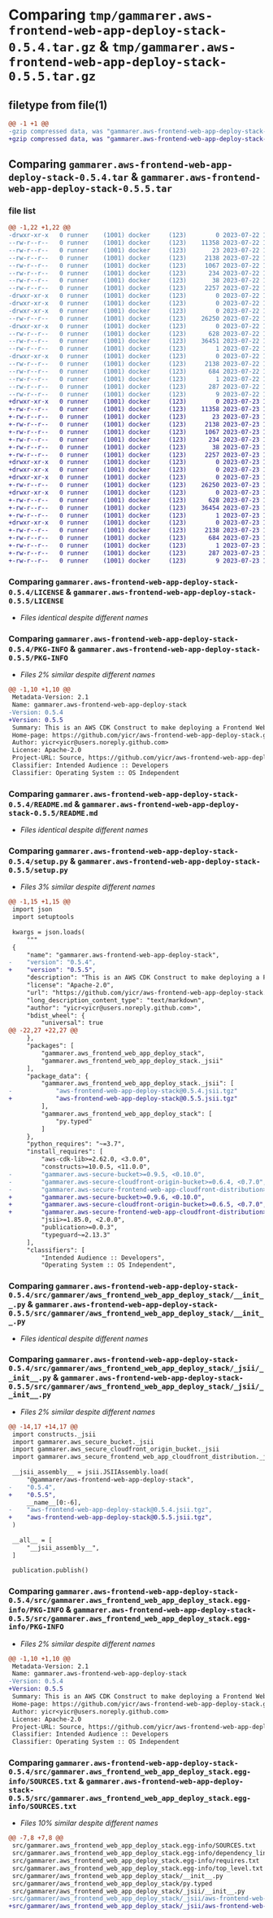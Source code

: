 # Comparing `tmp/gammarer.aws-frontend-web-app-deploy-stack-0.5.4.tar.gz` & `tmp/gammarer.aws-frontend-web-app-deploy-stack-0.5.5.tar.gz`

## filetype from file(1)

```diff
@@ -1 +1 @@
-gzip compressed data, was "gammarer.aws-frontend-web-app-deploy-stack-0.5.4.tar", last modified: Sat Jul 22 19:14:13 2023, max compression
+gzip compressed data, was "gammarer.aws-frontend-web-app-deploy-stack-0.5.5.tar", last modified: Sun Jul 23 19:13:41 2023, max compression
```

## Comparing `gammarer.aws-frontend-web-app-deploy-stack-0.5.4.tar` & `gammarer.aws-frontend-web-app-deploy-stack-0.5.5.tar`

### file list

```diff
@@ -1,22 +1,22 @@
-drwxr-xr-x   0 runner    (1001) docker     (123)        0 2023-07-22 19:14:13.632744 gammarer.aws-frontend-web-app-deploy-stack-0.5.4/
--rw-r--r--   0 runner    (1001) docker     (123)    11358 2023-07-22 19:13:58.000000 gammarer.aws-frontend-web-app-deploy-stack-0.5.4/LICENSE
--rw-r--r--   0 runner    (1001) docker     (123)       23 2023-07-22 19:13:58.000000 gammarer.aws-frontend-web-app-deploy-stack-0.5.4/MANIFEST.in
--rw-r--r--   0 runner    (1001) docker     (123)     2138 2023-07-22 19:14:13.632744 gammarer.aws-frontend-web-app-deploy-stack-0.5.4/PKG-INFO
--rw-r--r--   0 runner    (1001) docker     (123)     1067 2023-07-22 19:13:58.000000 gammarer.aws-frontend-web-app-deploy-stack-0.5.4/README.md
--rw-r--r--   0 runner    (1001) docker     (123)      234 2023-07-22 19:13:58.000000 gammarer.aws-frontend-web-app-deploy-stack-0.5.4/pyproject.toml
--rw-r--r--   0 runner    (1001) docker     (123)       38 2023-07-22 19:14:13.632744 gammarer.aws-frontend-web-app-deploy-stack-0.5.4/setup.cfg
--rw-r--r--   0 runner    (1001) docker     (123)     2257 2023-07-22 19:13:58.000000 gammarer.aws-frontend-web-app-deploy-stack-0.5.4/setup.py
-drwxr-xr-x   0 runner    (1001) docker     (123)        0 2023-07-22 19:14:13.632744 gammarer.aws-frontend-web-app-deploy-stack-0.5.4/src/
-drwxr-xr-x   0 runner    (1001) docker     (123)        0 2023-07-22 19:14:13.632744 gammarer.aws-frontend-web-app-deploy-stack-0.5.4/src/gammarer/
-drwxr-xr-x   0 runner    (1001) docker     (123)        0 2023-07-22 19:14:13.632744 gammarer.aws-frontend-web-app-deploy-stack-0.5.4/src/gammarer/aws_frontend_web_app_deploy_stack/
--rw-r--r--   0 runner    (1001) docker     (123)    26250 2023-07-22 19:13:58.000000 gammarer.aws-frontend-web-app-deploy-stack-0.5.4/src/gammarer/aws_frontend_web_app_deploy_stack/__init__.py
-drwxr-xr-x   0 runner    (1001) docker     (123)        0 2023-07-22 19:14:13.632744 gammarer.aws-frontend-web-app-deploy-stack-0.5.4/src/gammarer/aws_frontend_web_app_deploy_stack/_jsii/
--rw-r--r--   0 runner    (1001) docker     (123)      628 2023-07-22 19:13:58.000000 gammarer.aws-frontend-web-app-deploy-stack-0.5.4/src/gammarer/aws_frontend_web_app_deploy_stack/_jsii/__init__.py
--rw-r--r--   0 runner    (1001) docker     (123)    36451 2023-07-22 19:13:58.000000 gammarer.aws-frontend-web-app-deploy-stack-0.5.4/src/gammarer/aws_frontend_web_app_deploy_stack/_jsii/aws-frontend-web-app-deploy-stack@0.5.4.jsii.tgz
--rw-r--r--   0 runner    (1001) docker     (123)        1 2023-07-22 19:13:58.000000 gammarer.aws-frontend-web-app-deploy-stack-0.5.4/src/gammarer/aws_frontend_web_app_deploy_stack/py.typed
-drwxr-xr-x   0 runner    (1001) docker     (123)        0 2023-07-22 19:14:13.632744 gammarer.aws-frontend-web-app-deploy-stack-0.5.4/src/gammarer.aws_frontend_web_app_deploy_stack.egg-info/
--rw-r--r--   0 runner    (1001) docker     (123)     2138 2023-07-22 19:14:13.000000 gammarer.aws-frontend-web-app-deploy-stack-0.5.4/src/gammarer.aws_frontend_web_app_deploy_stack.egg-info/PKG-INFO
--rw-r--r--   0 runner    (1001) docker     (123)      684 2023-07-22 19:14:13.000000 gammarer.aws-frontend-web-app-deploy-stack-0.5.4/src/gammarer.aws_frontend_web_app_deploy_stack.egg-info/SOURCES.txt
--rw-r--r--   0 runner    (1001) docker     (123)        1 2023-07-22 19:14:13.000000 gammarer.aws-frontend-web-app-deploy-stack-0.5.4/src/gammarer.aws_frontend_web_app_deploy_stack.egg-info/dependency_links.txt
--rw-r--r--   0 runner    (1001) docker     (123)      287 2023-07-22 19:14:13.000000 gammarer.aws-frontend-web-app-deploy-stack-0.5.4/src/gammarer.aws_frontend_web_app_deploy_stack.egg-info/requires.txt
--rw-r--r--   0 runner    (1001) docker     (123)        9 2023-07-22 19:14:13.000000 gammarer.aws-frontend-web-app-deploy-stack-0.5.4/src/gammarer.aws_frontend_web_app_deploy_stack.egg-info/top_level.txt
+drwxr-xr-x   0 runner    (1001) docker     (123)        0 2023-07-23 19:13:41.389029 gammarer.aws-frontend-web-app-deploy-stack-0.5.5/
+-rw-r--r--   0 runner    (1001) docker     (123)    11358 2023-07-23 19:13:29.000000 gammarer.aws-frontend-web-app-deploy-stack-0.5.5/LICENSE
+-rw-r--r--   0 runner    (1001) docker     (123)       23 2023-07-23 19:13:29.000000 gammarer.aws-frontend-web-app-deploy-stack-0.5.5/MANIFEST.in
+-rw-r--r--   0 runner    (1001) docker     (123)     2138 2023-07-23 19:13:41.389029 gammarer.aws-frontend-web-app-deploy-stack-0.5.5/PKG-INFO
+-rw-r--r--   0 runner    (1001) docker     (123)     1067 2023-07-23 19:13:29.000000 gammarer.aws-frontend-web-app-deploy-stack-0.5.5/README.md
+-rw-r--r--   0 runner    (1001) docker     (123)      234 2023-07-23 19:13:29.000000 gammarer.aws-frontend-web-app-deploy-stack-0.5.5/pyproject.toml
+-rw-r--r--   0 runner    (1001) docker     (123)       38 2023-07-23 19:13:41.389029 gammarer.aws-frontend-web-app-deploy-stack-0.5.5/setup.cfg
+-rw-r--r--   0 runner    (1001) docker     (123)     2257 2023-07-23 19:13:29.000000 gammarer.aws-frontend-web-app-deploy-stack-0.5.5/setup.py
+drwxr-xr-x   0 runner    (1001) docker     (123)        0 2023-07-23 19:13:41.385029 gammarer.aws-frontend-web-app-deploy-stack-0.5.5/src/
+drwxr-xr-x   0 runner    (1001) docker     (123)        0 2023-07-23 19:13:41.385029 gammarer.aws-frontend-web-app-deploy-stack-0.5.5/src/gammarer/
+drwxr-xr-x   0 runner    (1001) docker     (123)        0 2023-07-23 19:13:41.389029 gammarer.aws-frontend-web-app-deploy-stack-0.5.5/src/gammarer/aws_frontend_web_app_deploy_stack/
+-rw-r--r--   0 runner    (1001) docker     (123)    26250 2023-07-23 19:13:29.000000 gammarer.aws-frontend-web-app-deploy-stack-0.5.5/src/gammarer/aws_frontend_web_app_deploy_stack/__init__.py
+drwxr-xr-x   0 runner    (1001) docker     (123)        0 2023-07-23 19:13:41.389029 gammarer.aws-frontend-web-app-deploy-stack-0.5.5/src/gammarer/aws_frontend_web_app_deploy_stack/_jsii/
+-rw-r--r--   0 runner    (1001) docker     (123)      628 2023-07-23 19:13:29.000000 gammarer.aws-frontend-web-app-deploy-stack-0.5.5/src/gammarer/aws_frontend_web_app_deploy_stack/_jsii/__init__.py
+-rw-r--r--   0 runner    (1001) docker     (123)    36454 2023-07-23 19:13:29.000000 gammarer.aws-frontend-web-app-deploy-stack-0.5.5/src/gammarer/aws_frontend_web_app_deploy_stack/_jsii/aws-frontend-web-app-deploy-stack@0.5.5.jsii.tgz
+-rw-r--r--   0 runner    (1001) docker     (123)        1 2023-07-23 19:13:29.000000 gammarer.aws-frontend-web-app-deploy-stack-0.5.5/src/gammarer/aws_frontend_web_app_deploy_stack/py.typed
+drwxr-xr-x   0 runner    (1001) docker     (123)        0 2023-07-23 19:13:41.385029 gammarer.aws-frontend-web-app-deploy-stack-0.5.5/src/gammarer.aws_frontend_web_app_deploy_stack.egg-info/
+-rw-r--r--   0 runner    (1001) docker     (123)     2138 2023-07-23 19:13:41.000000 gammarer.aws-frontend-web-app-deploy-stack-0.5.5/src/gammarer.aws_frontend_web_app_deploy_stack.egg-info/PKG-INFO
+-rw-r--r--   0 runner    (1001) docker     (123)      684 2023-07-23 19:13:41.000000 gammarer.aws-frontend-web-app-deploy-stack-0.5.5/src/gammarer.aws_frontend_web_app_deploy_stack.egg-info/SOURCES.txt
+-rw-r--r--   0 runner    (1001) docker     (123)        1 2023-07-23 19:13:41.000000 gammarer.aws-frontend-web-app-deploy-stack-0.5.5/src/gammarer.aws_frontend_web_app_deploy_stack.egg-info/dependency_links.txt
+-rw-r--r--   0 runner    (1001) docker     (123)      287 2023-07-23 19:13:41.000000 gammarer.aws-frontend-web-app-deploy-stack-0.5.5/src/gammarer.aws_frontend_web_app_deploy_stack.egg-info/requires.txt
+-rw-r--r--   0 runner    (1001) docker     (123)        9 2023-07-23 19:13:41.000000 gammarer.aws-frontend-web-app-deploy-stack-0.5.5/src/gammarer.aws_frontend_web_app_deploy_stack.egg-info/top_level.txt
```

### Comparing `gammarer.aws-frontend-web-app-deploy-stack-0.5.4/LICENSE` & `gammarer.aws-frontend-web-app-deploy-stack-0.5.5/LICENSE`

 * *Files identical despite different names*

### Comparing `gammarer.aws-frontend-web-app-deploy-stack-0.5.4/PKG-INFO` & `gammarer.aws-frontend-web-app-deploy-stack-0.5.5/PKG-INFO`

 * *Files 2% similar despite different names*

```diff
@@ -1,10 +1,10 @@
 Metadata-Version: 2.1
 Name: gammarer.aws-frontend-web-app-deploy-stack
-Version: 0.5.4
+Version: 0.5.5
 Summary: This is an AWS CDK Construct to make deploying a Frontend Web App (SPA) deploy to S3 behind CloudFront.
 Home-page: https://github.com/yicr/aws-frontend-web-app-deploy-stack.git
 Author: yicr<yicr@users.noreply.github.com>
 License: Apache-2.0
 Project-URL: Source, https://github.com/yicr/aws-frontend-web-app-deploy-stack.git
 Classifier: Intended Audience :: Developers
 Classifier: Operating System :: OS Independent
```

### Comparing `gammarer.aws-frontend-web-app-deploy-stack-0.5.4/README.md` & `gammarer.aws-frontend-web-app-deploy-stack-0.5.5/README.md`

 * *Files identical despite different names*

### Comparing `gammarer.aws-frontend-web-app-deploy-stack-0.5.4/setup.py` & `gammarer.aws-frontend-web-app-deploy-stack-0.5.5/setup.py`

 * *Files 3% similar despite different names*

```diff
@@ -1,15 +1,15 @@
 import json
 import setuptools
 
 kwargs = json.loads(
     """
 {
     "name": "gammarer.aws-frontend-web-app-deploy-stack",
-    "version": "0.5.4",
+    "version": "0.5.5",
     "description": "This is an AWS CDK Construct to make deploying a Frontend Web App (SPA) deploy to S3 behind CloudFront.",
     "license": "Apache-2.0",
     "url": "https://github.com/yicr/aws-frontend-web-app-deploy-stack.git",
     "long_description_content_type": "text/markdown",
     "author": "yicr<yicr@users.noreply.github.com>",
     "bdist_wheel": {
         "universal": true
@@ -22,27 +22,27 @@
     },
     "packages": [
         "gammarer.aws_frontend_web_app_deploy_stack",
         "gammarer.aws_frontend_web_app_deploy_stack._jsii"
     ],
     "package_data": {
         "gammarer.aws_frontend_web_app_deploy_stack._jsii": [
-            "aws-frontend-web-app-deploy-stack@0.5.4.jsii.tgz"
+            "aws-frontend-web-app-deploy-stack@0.5.5.jsii.tgz"
         ],
         "gammarer.aws_frontend_web_app_deploy_stack": [
             "py.typed"
         ]
     },
     "python_requires": "~=3.7",
     "install_requires": [
         "aws-cdk-lib>=2.62.0, <3.0.0",
         "constructs>=10.0.5, <11.0.0",
-        "gammarer.aws-secure-bucket>=0.9.5, <0.10.0",
-        "gammarer.aws-secure-cloudfront-origin-bucket>=0.6.4, <0.7.0",
-        "gammarer.aws-secure-frontend-web-app-cloudfront-distribution>=0.6.4, <0.7.0",
+        "gammarer.aws-secure-bucket>=0.9.6, <0.10.0",
+        "gammarer.aws-secure-cloudfront-origin-bucket>=0.6.5, <0.7.0",
+        "gammarer.aws-secure-frontend-web-app-cloudfront-distribution>=0.6.5, <0.7.0",
         "jsii>=1.85.0, <2.0.0",
         "publication>=0.0.3",
         "typeguard~=2.13.3"
     ],
     "classifiers": [
         "Intended Audience :: Developers",
         "Operating System :: OS Independent",
```

### Comparing `gammarer.aws-frontend-web-app-deploy-stack-0.5.4/src/gammarer/aws_frontend_web_app_deploy_stack/__init__.py` & `gammarer.aws-frontend-web-app-deploy-stack-0.5.5/src/gammarer/aws_frontend_web_app_deploy_stack/__init__.py`

 * *Files identical despite different names*

### Comparing `gammarer.aws-frontend-web-app-deploy-stack-0.5.4/src/gammarer/aws_frontend_web_app_deploy_stack/_jsii/__init__.py` & `gammarer.aws-frontend-web-app-deploy-stack-0.5.5/src/gammarer/aws_frontend_web_app_deploy_stack/_jsii/__init__.py`

 * *Files 2% similar despite different names*

```diff
@@ -14,17 +14,17 @@
 import constructs._jsii
 import gammarer.aws_secure_bucket._jsii
 import gammarer.aws_secure_cloudfront_origin_bucket._jsii
 import gammarer.aws_secure_frontend_web_app_cloudfront_distribution._jsii
 
 __jsii_assembly__ = jsii.JSIIAssembly.load(
     "@gammarer/aws-frontend-web-app-deploy-stack",
-    "0.5.4",
+    "0.5.5",
     __name__[0:-6],
-    "aws-frontend-web-app-deploy-stack@0.5.4.jsii.tgz",
+    "aws-frontend-web-app-deploy-stack@0.5.5.jsii.tgz",
 )
 
 __all__ = [
     "__jsii_assembly__",
 ]
 
 publication.publish()
```

### Comparing `gammarer.aws-frontend-web-app-deploy-stack-0.5.4/src/gammarer.aws_frontend_web_app_deploy_stack.egg-info/PKG-INFO` & `gammarer.aws-frontend-web-app-deploy-stack-0.5.5/src/gammarer.aws_frontend_web_app_deploy_stack.egg-info/PKG-INFO`

 * *Files 2% similar despite different names*

```diff
@@ -1,10 +1,10 @@
 Metadata-Version: 2.1
 Name: gammarer.aws-frontend-web-app-deploy-stack
-Version: 0.5.4
+Version: 0.5.5
 Summary: This is an AWS CDK Construct to make deploying a Frontend Web App (SPA) deploy to S3 behind CloudFront.
 Home-page: https://github.com/yicr/aws-frontend-web-app-deploy-stack.git
 Author: yicr<yicr@users.noreply.github.com>
 License: Apache-2.0
 Project-URL: Source, https://github.com/yicr/aws-frontend-web-app-deploy-stack.git
 Classifier: Intended Audience :: Developers
 Classifier: Operating System :: OS Independent
```

### Comparing `gammarer.aws-frontend-web-app-deploy-stack-0.5.4/src/gammarer.aws_frontend_web_app_deploy_stack.egg-info/SOURCES.txt` & `gammarer.aws-frontend-web-app-deploy-stack-0.5.5/src/gammarer.aws_frontend_web_app_deploy_stack.egg-info/SOURCES.txt`

 * *Files 10% similar despite different names*

```diff
@@ -7,8 +7,8 @@
 src/gammarer.aws_frontend_web_app_deploy_stack.egg-info/SOURCES.txt
 src/gammarer.aws_frontend_web_app_deploy_stack.egg-info/dependency_links.txt
 src/gammarer.aws_frontend_web_app_deploy_stack.egg-info/requires.txt
 src/gammarer.aws_frontend_web_app_deploy_stack.egg-info/top_level.txt
 src/gammarer/aws_frontend_web_app_deploy_stack/__init__.py
 src/gammarer/aws_frontend_web_app_deploy_stack/py.typed
 src/gammarer/aws_frontend_web_app_deploy_stack/_jsii/__init__.py
-src/gammarer/aws_frontend_web_app_deploy_stack/_jsii/aws-frontend-web-app-deploy-stack@0.5.4.jsii.tgz
+src/gammarer/aws_frontend_web_app_deploy_stack/_jsii/aws-frontend-web-app-deploy-stack@0.5.5.jsii.tgz
```

